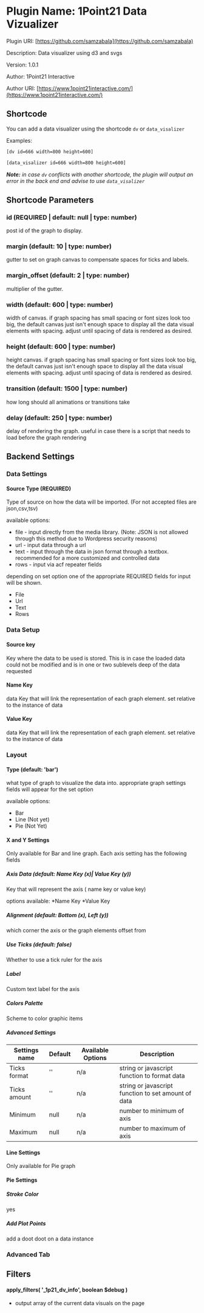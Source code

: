 # Plugin Name: 1Point21 Data Vizualizer

Plugin URI: [https://github.com/samzabala](https://github.com/samzabala)

Description: Data visualizer using d3 and svgs

Version: 1.0.1

Author: 1Point21 Interactive

Author URI: [https://www.1point21interactive.com/](https://www.1point21interactive.com/)

## Shortcode

You can add a data visualizer using the shortcode `dv` or `data_visalizer`

Examples:

``` txt
[dv id=666 width=800 height=600]
```

``` txt
[data_visalizer id=666 width=800 height=600]
```

_**Note:** in case `dv` conflicts with another shortcode, the plugin will output an error in the back end and advise to use `data_visalizer`_

## Shortcode Parameters

### id (REQUIRED | default: null | type: number)

post id of the graph to display.

### margin (default: 10 | type: number)

gutter to set on graph canvas to compensate spaces for ticks and labels.

### margin_offset (default: 2 | type: number)

multiplier of the gutter.

### width (default: 600 | type: number)

width of canvas. if graph spacing has small spacing or font sizes look too big, the default canvas just isn't enough space to display all the data visual elements with spacing. adjust until spacing of data is rendered as desired.

### height (default: 600 | type: number)

height canvas. if graph spacing has small spacing or font sizes look too big, the default canvas just isn't enough space to display all the data visual elements with spacing. adjust until spacing of data is rendered as desired.

### transition (default: 1500 | type: number)

how long should all animations or transitions take

### delay (default: 250 | type: number)

delay of rendering the graph. useful in case there is a script that needs to load before the graph rendering

## Backend Settings

### Data Settings

#### Source Type (REQUIRED)

Type of source on how the data will be imported. (For not accepted files are json,csv,tsv)

available options:
* file - input directly from the media library. (Note: JSON is not allowed through this method due to Wordpress security reasons)
* url - input data through a url
* text - input through the data in json format through a textbox. recommended for a more customized and controlled data
* rows - input via acf repeater fields

depending on set option one of the appropriate  REQUIRED fields for input will be shown. 
* File
* Url
* Text
* Rows

### Data Setup 

#### Source key
Key where the data to be used is stored. This is in case the loaded data could not be modified and is in one or two sublevels deep of the data requested


#### Name Key
data Key that will link the representation of each graph element. set relative to the instance of data

#### Value Key
data Key that will link the representation of each graph element. set relative to the instance of data 



### Layout
#### Type (default: 'bar')
what type of graph to visualize the data into. appropriate graph settings fields will appear for the set option

available options:
* Bar
* Line (Not yet)
* Pie (Not Yet)

#### X and Y Settings
Only available for Bar and line graph. Each axis setting has the following fields

##### Axis Data (default: Name Key (x)| Value Key (y))
Key that will represent the axis ( name key or value key)

options available:
*Name Key
*Value Key

##### Alignment (default: Bottom (x), Left (y))
which corner the axis or the graph elements offset from


##### Use Ticks (default: false)
Whether to use a tick ruler for the axis

##### Label
Custom text label for the axis


##### Colors Palette
Scheme to color graphic items


##### Advanced Settings

| Settings name | Default | Available Options | Description  |
| ------------- | ------- | ----------------- | ------------ |
| Ticks format  | '' | n/a | string or javascript function to format data |
| Ticks amount  | '' | n/a | string or javascript function to set amount of data |
| Minimum       | null | n/a | number to minimum of axis |
| Maximum       | null | n/a | number to maximum of axis |


#### Line Settings
Only available for Pie graph


#### Pie Settings

##### Stroke Color
yes

##### Add Plot Points
add a doot doot on a data instance

### Advanced Tab
## Filters
#### apply_filters( '_1p21_dv_info', boolean $debug )
- output array of the current data visuals on the page
